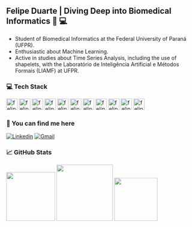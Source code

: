 ## Felipe Duarte | Diving Deep into Biomedical Informatics 🧪 💻
* Student of Biomedical Informatics at the Federal University of Paraná (UFPR).
* Enthusiastic about Machine Learning.
* Active in studies about Time Series Analysis, including the use of shapelets, with the Laboratório de Inteligência Artificial e Métodos Formais (LIAMF) at UFPR.


### 💻 Tech Stack
<div>
  <img align="centeer" alt="felipe-ubuntu" height="30" widht="40" src="https://img.shields.io/badge/Ubuntu-E95420?style=for-the-badge&logo=ubuntu&logoColor=white"/>
  <img align="centeer" alt="felipe-overleaf" height="30" widht="40" src="https://img.shields.io/badge/Overleaf-47A141?style=for-the-badge&logo=Overleaf&logoColor=white"/>
  <img align="centeer" alt="felipe-vscode" height="30" widht="40" src="https://img.shields.io/badge/VSCode-0078D4?style=for-the-badge&logo=visual%20studio%20code&logoColor=white"/>
  <img align="centeer" alt="felipe-colab" height="30" widht="40" src="https://img.shields.io/badge/Colab-F9AB00?style=for-the-badge&logo=googlecolab&color=525252"/>
  <img align="centeer" alt="felipe-gnu" height="30" widht="40" src="https://img.shields.io/badge/GNU%20Bash-4EAA25?style=for-the-badge&logo=GNU%20Bash&logoColor=white"/>
  <img align="centeer" alt="felipe-shell" height="30" widht="40" src="https://img.shields.io/badge/Shell_Script-121011?style=for-the-badge&logo=gnu-bash&logoColor=white"/>
  <img align="centeer" alt="felipe-c" height="30" widht="40" src="https://img.shields.io/badge/C-00599C?style=for-the-badge&logo=c&logoColor=white"/>
  <img align="centeer" alt="felipe-python" height="30" widht="40" src="https://img.shields.io/badge/Python-FFD43B?style=for-the-badge&logo=python&logoColor=blue"/>
  <img align="centeer" alt="felipe-pandas" height="30" widht="40" src="https://img.shields.io/badge/Pandas-2C2D72?style=for-the-badge&logo=pandas&logoColor=white"/>
  <img align="centeer" alt="felipe-numpy" height="30" widht="40" src="https://img.shields.io/badge/Numpy-777BB4?style=for-the-badge&logo=numpy&logoColor=white"/>
  <img align="centeer" alt="felipe-scikit" height="30" widht="40" src="https://img.shields.io/badge/scikit_learn-F7931E?style=for-the-badge&logo=scikit-learn&logoColor=white"/>
</div>

### 💠 You can find me here

  [![Linkedin](https://img.shields.io/badge/LinkedIn-0077B5?style=for-the-badge&logo=linkedin&logoColor=white)](https://www.linkedin.com/in/felipe-duarte-silva-4407b4211/)
  [![Gmail](https://img.shields.io/badge/Gmail-D14836?style=for-the-badge&logo=gmail&logoColor=white)](mailto:felpsduarte15@gmail.com)

### 📈 GitHub Stats

<div>
  <img height="130cm" src="https://github-profile-summary-cards.vercel.app/api/cards/profile-details?username=felipeduuartee&theme=github_dark"/>
  <img height="150cm" src="https://github-readme-streak-stats.herokuapp.com/?user=felipeduuartee&theme=dark"/>
  <img height="115cm" src="https://github-readme-stats.vercel.app/api/top-langs/?username=felipeduuartee&layout=compact&theme=github_dark"/>
</div>

